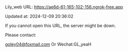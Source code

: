 Lily_web URL: https://ae6d-61-165-102-156.ngrok-free.app

Updated at: 2024-12-09 20:36:02

If you cannot open this URL, the server might be down.

Please contact: 

goley04@foxmail.com Or Wechat:GL_yeaH